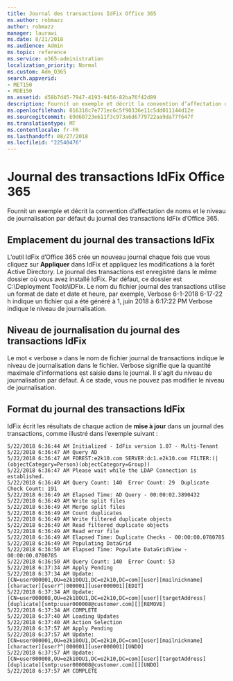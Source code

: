 ```yaml
---
title: Journal des transactions IdFix Office 365
ms.author: robmazz
author: robmazz
manager: laurawi
ms.date: 8/21/2018
ms.audience: Admin
ms.topic: reference
ms.service: o365-administration
localization_priority: Normal
ms.custom: Adm_O365
search.appverid:
- MET150
- MOE150
ms.assetid: d58b7d45-7947-4193-9456-82ba76f42d89
description: Fournit un exemple et décrit la convention d’affectation de noms et le niveau de journalisation par défaut du journal des transactions IdFix d’Office 365.
ms.openlocfilehash: 016318c7e771ec6c5f90336e11c5dd011144d12e
ms.sourcegitcommit: 69d60723e611f3c973a6d6779722aa9da77f647f
ms.translationtype: MT
ms.contentlocale: fr-FR
ms.lasthandoff: 08/27/2018
ms.locfileid: "22540476"
---
```

# <a name="office-365-idfix-transaction-log"></a>Journal des transactions IdFix Office 365

Fournit un exemple et décrit la convention d’affectation de noms et le niveau de journalisation par défaut du journal des transactions IdFix d’Office 365.
  
## <a name="idfix-transaction-log-location"></a>Emplacement du journal des transactions IdFix

L’outil IdFix d’Office 365 crée un nouveau journal chaque fois que vous cliquez sur **Appliquer** dans IdFix et appliquez les modifications à la forêt Active Directory. Le journal des transactions est enregistré dans le même dossier où vous avez installé IdFix. Par défaut, ce dossier est C:\Deployment Tools\IDFix. Le nom du fichier journal des transactions utilise un format de date et date et heure, par exemple, Verbose 6-1-2018 6-17-22 h indique un fichier qui a été généré à 1, juin 2018 à 6:17:22 PM Verbose indique le niveau de journalisation. 
  
## <a name="idfix-transaction-log-logging-level"></a>Niveau de journalisation du journal des transactions IdFix

Le mot « verbose » dans le nom de fichier journal de transactions indique le niveau de journalisation dans le fichier. Verbose signifie que la quantité maximale d'informations est saisie dans le journal. Il s'agit du niveau de journalisation par défaut. À ce stade, vous ne pouvez pas modifier le niveau de journalisation.
  
## <a name="idfix-transaction-log-format"></a>Format du journal des transactions IdFix

IdFix écrit les résultats de chaque action de **mise à jour** dans un journal des transactions, comme illustré dans l’exemple suivant :
  
```
5/22/2018 6:36:44 AM Initialized - IdFix version 1.07 - Multi-Tenant
5/22/2018 6:36:47 AM Query AD
5/22/2018 6:36:47 AM FOREST:e2k10.com SERVER:dc1.e2k10.com FILTER:(|(objectCategory=Person)(objectCategory=Group))
5/22/2018 6:36:47 AM Please wait while the LDAP Connection is established.
5/22/2018 6:36:49 AM Query Count: 140  Error Count: 29  Duplicate Check Count: 191
5/22/2018 6:36:49 AM Elapsed Time: AD Query - 00:00:02.3890432
5/22/2018 6:36:49 AM Write split files
5/22/2018 6:36:49 AM Merge split files
5/22/2018 6:36:49 AM Count duplicates
5/22/2018 6:36:49 AM Write filtered duplicate objects
5/22/2018 6:36:49 AM Read filtered duplicate objects
5/22/2018 6:36:49 AM Read error file
5/22/2018 6:36:49 AM Elapsed Time: Duplicate Checks - 00:00:00.0780785
5/22/2018 6:36:49 AM Populating DataGrid
5/22/2018 6:36:50 AM Elapsed Time: Populate DataGridView - 00:00:00.0780785
5/22/2018 6:36:50 AM Query Count: 140  Error Count: 53
5/22/2018 6:37:34 AM Apply Pending
5/22/2018 6:37:34 AM Update: [CN=user000001,OU=e2k10OU1,DC=e2k10,DC=com][user][mailnickname][character][user?^|000001][user000001][EDIT]
5/22/2018 6:37:34 AM Update: [CN=user000008,OU=e2k10OU1,DC=e2k10,DC=com][user][targetAddress][duplicate][smtp:user000008@customer.com][][REMOVE]
5/22/2018 6:37:34 AM COMPLETE
5/22/2018 6:37:40 AM Loading Updates
5/22/2018 6:37:40 AM Action Selection
5/22/2018 6:37:57 AM Apply Pending
5/22/2018 6:37:57 AM Update: [CN=user000001,OU=e2k10OU1,DC=e2k10,DC=com][user][mailnickname][character][user?^|000001][user000001][UNDO]
5/22/2018 6:37:57 AM Update: [CN=user000008,OU=e2k10OU1,DC=e2k10,DC=com][user][targetAddress][duplicate][smtp:user000008@customer.com][][UNDO]
5/22/2018 6:37:57 AM COMPLETE

```